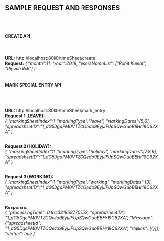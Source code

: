 <H2>SAMPLE REQUEST AND RESPONSES</H2>
<br>
<br>
<h4>CREATE API</h4><br>
<br>
<b>URL:</b> http://localhost:8080/timeSheet/create
<br>
<b>Request:</b>
<i>{
  "month":11,
  "year":2018,
  "usersNameList": ["Rohit Kumar", "Piyush Beli"]
}</i>
<br>
<br>

<h4>MARK SPECIAL ENTRY API</h4><br><br>

<b>URL:</b> http://localhost:8080/timeSheet/mark_entry
<br>
<b>Request 1 (LEAVE):</b><br>
<i>{
  "markingSheetIndex":1,
  "markingType":"leave",
  "markingDates":[5,6],
  "spreadsheetID":"1_dG5DgaPM0VTZCQedo9EyjJFUpSQwGuoBBHr19C62XA"
}</i><br><br>

<b>Request 2 (HOLIDAY):</b><br>
<i>{
  "markingSheetIndex":1,
  "markingType":"holiday",
  "markingDates":[7,8,9],
  "spreadsheetID":"1_dG5DgaPM0VTZCQedo9EyjJFUpSQwGuoBBHr19C62XA"
}</i><br><br>

<b>Request 3 (WORKING):</b><br>
<i>{
  "markingSheetIndex":1,
  "markingType":"working",
  "markingDates":[3],
  "spreadsheetID":"1_dG5DgaPM0VTZCQedo9EyjJFUpSQwGuoBBHr19C62XA"
}</i><br><br>

<b>Response:</b><br>
<i>{
  "processingTime": 0.841331958770752, 
  "spreadsheetID": "1_dG5DgaPM0VTZCQedo9EyjJFUpSQwGuoBBHr19C62XA", 
  "Message": {"spreadsheetId": "1_dG5DgaPM0VTZCQedo9EyjJFUpSQwGuoBBHr19C62XA", "replies": [{}]}, 
  "status": true
}</i><br><br>